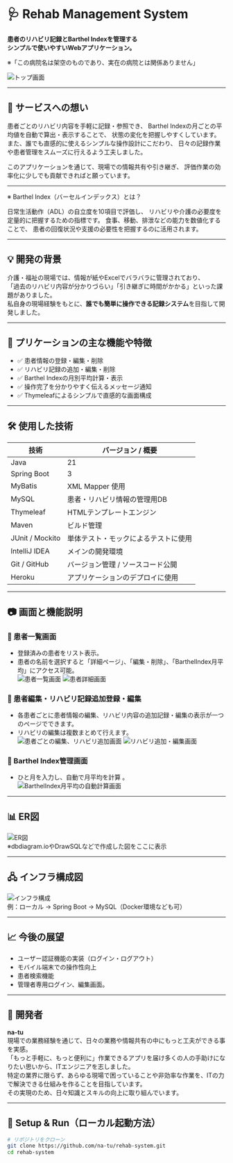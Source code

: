 # 🩺 Rehab Management System

**患者のリハビリ記録とBarthel Indexを管理する  
シンプルで使いやすいWebアプリケーション。**

※「この病院名は架空のものであり、実在の病院とは関係ありません」



![トップ画面](images/home.png)

---

## 📖 サービスへの想い

患者ごとのリハビリ内容を手軽に記録・参照でき、
Barthel Indexの月ごとの平均値を自動で算出・表示することで、
状態の変化を把握しやすくしています。
また、誰でも直感的に使えるシンプルな操作設計にこだわり、
日々の記録作業や患者管理をスムーズに行えるよう工夫しました。

このアプリケーションを通じて、現場での情報共有や引き継ぎ、
評価作業の効率化に少しでも貢献できればと願っています。

---
※ Barthel Index（バーセルインデックス）とは？

日常生活動作（ADL）の自立度を10項目で評価し、
リハビリや介護の必要度を定量的に把握するための指標です。
食事、移動、排泄などの能力を数値化することで、
患者の回復状況や支援の必要性を把握するのに活用されます。


---

## 💡 開発の背景

介護・福祉の現場では、情報が紙やExcelでバラバラに管理されており、  
「過去のリハビリ内容が分かりづらい」「引き継ぎに時間がかかる」といった課題がありました。  
私自身の現場経験をもとに、**誰でも簡単に操作できる記録システム**を目指して開発しました。

---

## 🚀 プリケーションの主な機能や特徴

- ✅ 患者情報の登録・編集・削除
- ✅ リハビリ記録の追加・編集・削除
- ✅ Barthel Indexの月別平均計算・表示
- ✅ 操作完了を分かりやすく伝えるメッセージ通知
- ✅ Thymeleafによるシンプルで直感的な画面構成

---
## 🛠 使用した技術
| 技術           | バージョン / 概要                          |
|----------------|---------------------------------------------|
| Java           | 21                                          |
| Spring Boot    | 3                                           |
| MyBatis        | XML Mapper 使用                             |
| MySQL          | 患者・リハビリ情報の管理用DB               |
| Thymeleaf      | HTMLテンプレートエンジン                    |
| Maven          | ビルド管理                                  |
| JUnit / Mockito| 単体テスト・モックによるテストに使用       |
| IntelliJ IDEA  | メインの開発環境                            |
| Git / GitHub   | バージョン管理 / ソースコード公開           |
| Heroku         | アプリケーションのデプロイに使用            |
---

## 📷 画面と機能説明

### 🔸 患者一覧画面
- 登録済みの患者をリスト表示。
- 患者の名前を選択すると「詳細ページ」、「編集・削除」、「BarthelIndex月平均」にアクセス可能。  
  ![患者一覧画面](images/患者一覧画面.png)
  ![患者詳細画面](images/患者詳細画面.png)
### 🔸 患者編集・リハビリ記録追加登録・編集
- 各患者ごとに患者情報の編集、リハビリ内容の追加記録・編集の表示が一つのページでできます。 
- リハビリの編集は複数まとめて行えます。
  ![患者ごとの編集、リハビリ追加画面](images/患者編集・リハビリ記録追加.png)
  ![リハビリ追加・編集画面](images/リハビリ記録・編集.png)

### 🔸 Barthel Index管理画面
- ひと月を入力し、自動で月平均を計算  。
  ![BarthelIndex月平均の自動計算画面](images/BarthelIndex月平均計算画面.png)

---

## 📊 ER図

![ER図](images/er_diagram.png)  
※dbdiagram.ioやDrawSQLなどで作成した図をここに表示

---

## 🖧 インフラ構成図

![インフラ構成](images/infra_diagram.png)  
例：ローカル → Spring Boot → MySQL（Docker環境なども可）

---

## 📈 今後の展望

- ユーザー認証機能の実装（ログイン・ログアウト）
- モバイル端末での操作性向上
- 患者検索機能 
- 管理者専用ログイン、編集画面。

---

## 👤 開発者

**na-tu**  
現場での業務経験を通じて、日々の業務や情報共有の中にもっと工夫ができる事を実感。  
「もっと手軽に、もっと便利に」作業できるアプリを届け多くの人の手助けになりたい思いから、ITエンジニアを志しました。  
特定の業界に限らず、あらゆる現場で困っていることや非効率な作業を、ITの力で解決できる仕組みを作ることを目指しています。  
その実現のため、日々知識とスキルの向上に取り組んでいます。

---

## 📂 Setup & Run（ローカル起動方法）

```bash
# リポジトリをクローン
git clone https://github.com/na-tu/rehab-system.git
cd rehab-system

